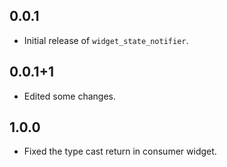 ## 0.0.1

- Initial release of `widget_state_notifier`.

## 0.0.1+1

- Edited some changes.

## 1.0.0

- Fixed the type cast return in consumer widget.